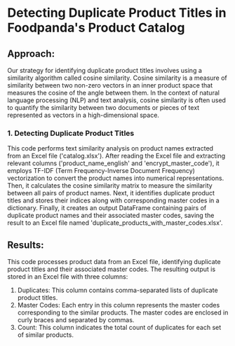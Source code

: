 # Detecting Duplicate Product Titles in Foodpanda's Product Catalog 

## Approach:

Our strategy for identifying duplicate product titles involves using a similarity algorithm called cosine similarity. Cosine similarity is a measure of similarity between two non-zero vectors in an inner product space that measures the cosine of the angle between them. In the context of natural language processing (NLP) and text analysis, cosine similarity is often used to quantify the similarity between two documents or pieces of text represented as vectors in a high-dimensional space.

### 1.  Detecting Duplicate Product Titles

This code performs text similarity analysis on product names extracted from an Excel file ('catalog.xlsx'). After reading the Excel file and extracting relevant columns ('product_name_english' and 'encrypt_master_code'), it employs TF-IDF (Term Frequency-Inverse Document Frequency) vectorization to convert the product names into numerical representations. Then, it calculates the cosine similarity matrix to measure the similarity between all pairs of product names. Next, it identifies duplicate product titles and stores their indices along with corresponding master codes in a dictionary. Finally, it creates an output DataFrame containing pairs of duplicate product names and their associated master codes, saving the result to an Excel file named 'duplicate_products_with_master_codes.xlsx'.


## Results:

This code processes product data from an Excel file, identifying duplicate product titles and their associated master codes. The resulting output is stored in an Excel file with three columns: 

1. Duplicates: This column contains comma-separated lists of duplicate product titles.
2. Master Codes: Each entry in this column represents the master codes corresponding to the similar products. The master codes are enclosed in curly braces and separated by commas.
3. Count: This column indicates the total count of duplicates for each set of similar products.




